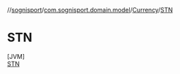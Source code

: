 //[sognisport](../../../../index.md)/[com.sognisport.domain.model](../../index.md)/[Currency](../index.md)/[STN](index.md)

# STN

[JVM]\
[STN](index.md)
